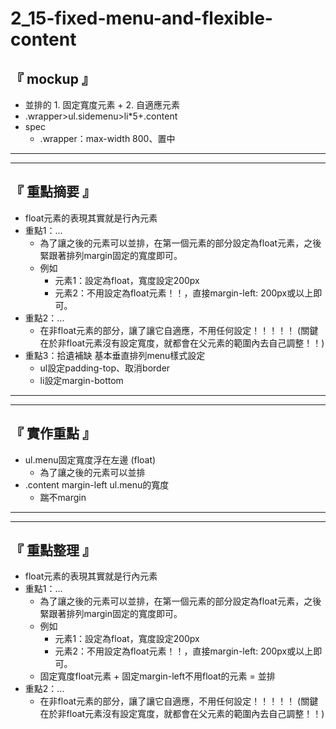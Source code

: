 # 2_15-fixed-menu-and-flexible-content

## 『 mockup 』
- 並排的 1. 固定寬度元素 + 2. 自適應元素
- .wrapper>ul.sidemenu>li*5+.content
- spec
    - .wrapper：max-width 800、置中
<hr>
<hr>

## 『 重點摘要 』
- float元素的表現其實就是行內元素
- 重點1：...
    - 為了讓之後的元素可以並排，在第一個元素的部分設定為float元素，之後緊跟著排列margin固定的寬度即可。
    - 例如
        - 元素1：設定為float，寬度設定200px
        - 元素2：不用設定為float元素！！，直接margin-left: 200px或以上即可。
- 重點2：...
    - 在非float元素的部分，讓了讓它自適應，不用任何設定！！！！！  (關鍵在於非float元素沒有設定寬度，就都會在父元素的範圍內去自己調整！！)
- 重點3：拾遺補缺
    基本垂直排列menu樣式設定
    - ul設定padding-top、取消border
    - li設定margin-bottom

<hr>
<hr>

## 『 實作重點 』
- ul.menu固定寬度浮在左邊 (float)
    - 為了讓之後的元素可以並排
- .content margin-left ul.menu的寬度
    - 踹不margin

<hr>
<hr>

## 『 重點整理 』
- float元素的表現其實就是行內元素
- 重點1：...
    - 為了讓之後的元素可以並排，在第一個元素的部分設定為float元素，之後緊跟著排列margin固定的寬度即可。
    - 例如
        - 元素1：設定為float，寬度設定200px
        - 元素2：不用設定為float元素！！，直接margin-left: 200px或以上即可。
    - 固定寬度float元素 + 固定margin-left不用float的元素 = 並排
- 重點2：...
    - 在非float元素的部分，讓了讓它自適應，不用任何設定！！！！！ (關鍵在於非float元素沒有設定寬度，就都會在父元素的範圍內去自己調整！！)




